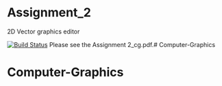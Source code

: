 # Assignment_2
2D Vector graphics editor

[![Build Status](https://travis-ci.com/NYUGraphics/assignment2-zoey110.svg?token=qfTY3nTGB1yQe2HmVsCg&branch=master)](https://travis-ci.com/NYUGraphics/assignment2-zoey110)
Please see the Assignment 2_cg.pdf.# Computer-Graphics
# Computer-Graphics
